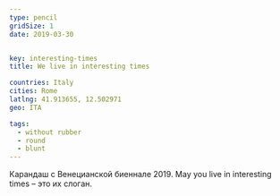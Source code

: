 ```yaml
---
type: pencil
gridSize: 1
date: 2019-03-30


key: interesting-times
title: We live in interesting times

countries: Italy
cities: Rome
latlng: 41.913655, 12.502971
geo: ITA

tags:
  - without rubber
  - round
  - blunt
---
```


Карандаш с Венецианской биеннале 2019. May you live in interesting times – это их слоган.
